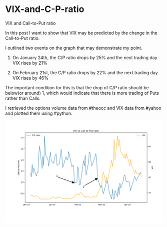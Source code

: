 # VIX-and-C-P-ratio

VIX and Call-to-Put ratio

In this post I want to show that VIX may be predicted by the change in the Call-to-Put ratio.

I outlined two events on the graph that may demonstrate my point.

1. On January 24th, the C/P ratio drops by 25% and the next trading day VIX rises by 21%

2. On February 21st, the C/P ratio drops by 22% and the next trading day VIX rises by 46%

The important condition for this is that the drop of C/P ratio should be below(or around) 1, which would indicate that there is more trading of Puts rather than Calls.

I retrieved the options volume data from #theocc and VIX data from #yahoo and plotted them using #python. 

![alt text](https://github.com/rustemshinkaruk/VIX-and-C-P-ratio/blob/master/test2png.png)
